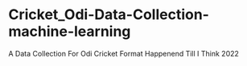 # Cricket_Odi-Data-Collection-machine-learning
A Data Collection For Odi Cricket Format Happenend Till I Think 2022
